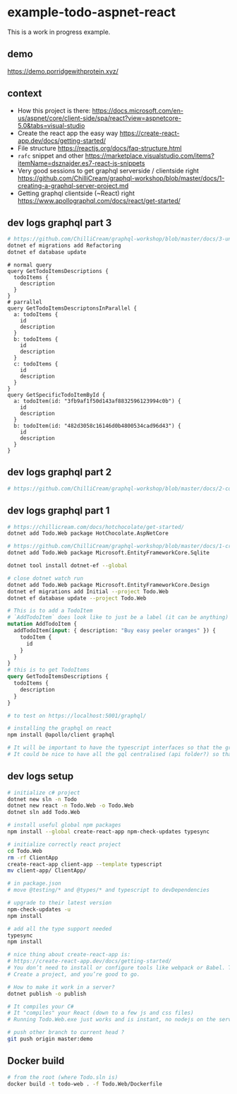 # example-todo-aspnet-react

This is a work in progress example.

## demo

https://demo.porridgewithprotein.xyz/

## context

- How this project is there: https://docs.microsoft.com/en-us/aspnet/core/client-side/spa/react?view=aspnetcore-5.0&tabs=visual-studio
- Create the react app the easy way https://create-react-app.dev/docs/getting-started/
- File structure https://reactjs.org/docs/faq-structure.html
- `rafc` snippet and other https://marketplace.visualstudio.com/items?itemName=dsznajder.es7-react-js-snippets
- Very good sessions to get graphql serverside / clientside right https://github.com/ChilliCream/graphql-workshop/blob/master/docs/1-creating-a-graphql-server-project.md
- Getting graphql clientside (~React) right https://www.apollographql.com/docs/react/get-started/

## dev logs graphql part 3

```bash
# https://github.com/ChilliCream/graphql-workshop/blob/master/docs/3-understanding-dataLoader.md
dotnet ef migrations add Refactoring
dotnet ef database update
```

```gql
# normal query
query GetTodoItemsDescriptions {
  todoItems {
    description
  }
}
# parrallel
query GetTodoItemsDescriptonsInParallel {
  a: todoItems {
    id
    description
  }
  b: todoItems {
    id
    description
  }
  c: todoItems {
    id
    description
  }
}
query GetSpecificTodoItemById {
  a: todoItem(id: "3fb9af1f50d143af8832596123994c0b") {
    id
    description
  }
  b: todoItem(id: "482d3058c16146d0b4800534cad96d43") {
    id
    description
  }
}
```

## dev logs graphql part 2

```bash
# https://github.com/ChilliCream/graphql-workshop/blob/master/docs/2-controlling-nullability.md
```

## dev logs graphql part 1

```bash
# https://chillicream.com/docs/hotchocolate/get-started/
dotnet add Todo.Web package HotChocolate.AspNetCore

# https://github.com/ChilliCream/graphql-workshop/blob/master/docs/1-creating-a-graphql-server-project.md
dotnet add Todo.Web package Microsoft.EntityFrameworkCore.Sqlite

dotnet tool install dotnet-ef --global

# close dotnet watch run
dotnet add Todo.Web package Microsoft.EntityFrameworkCore.Design
dotnet ef migrations add Initial --project Todo.Web
dotnet ef database update --project Todo.Web
```

```graphql
# This is to add a TodoItem
# `AddTodoItem` does look like to just be a label (it can be anything)
mutation AddTodoItem {
  addTodoItem(input: { description: "Buy easy peeler oranges" }) {
    todoItem {
      id
    }
  }
}
# this is to get TodoItems
query GetTodoItemsDescriptions {
  todoItems {
    description
  }
}

# to test on https://localhost:5001/graphql/
```

```bash
# installing the graphql on react
npm install @apollo/client graphql

# It will be important to have the typescript interfaces so that the graphql are typed easily `useQuery<TodoItemData>`.
# It could be nice to have all the gql centralised (api folder?) so that it's easy to unit test all off them.
```

## dev logs setup

```bash
# initialize c# project
dotnet new sln -n Todo
dotnet new react -n Todo.Web -o Todo.Web
dotnet sln add Todo.Web

# install useful global npm packages
npm install --global create-react-app npm-check-updates typesync

# initialize correctly react project
cd Todo.Web
rm -rf ClientApp
create-react-app client-app --template typescript
mv client-app/ ClientApp/

# in package.json
# move @testing/* and @types/* and typescript to devDependencies

# upgrade to their latest version
npm-check-updates -u
npm install

# add all the type support needed
typesync
npm install

# nice thing about create-react-app is:
# https://create-react-app.dev/docs/getting-started/
# You don’t need to install or configure tools like webpack or Babel. They are preconfigured and hidden so that you can focus on the code.
# Create a project, and you’re good to go.

# How to make it work in a server?
dotnet publish -o publish

# It compiles your C#
# It "compiles" your React (down to a few js and css files)
# Running Todo.Web.exe just works and is instant, no nodejs on the server

# push other branch to current head ?
git push origin master:demo
```

## Docker build

```bash
# from the root (where Todo.sln is)
docker build -t todo-web . -f Todo.Web/Dockerfile
```
